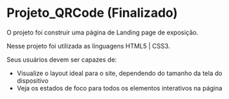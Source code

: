 # Projeto_QRCode (Finalizado)

O projeto foi construir uma página de Landing page de exposição.

Nesse projeto foi utilizada as linguagens HTML5 | CSS3.

Seus usuários devem ser capazes de:

- Visualize o layout ideal para o site, dependendo do tamanho da tela do dispositivo
- Veja os estados de foco para todos os elementos interativos na página
